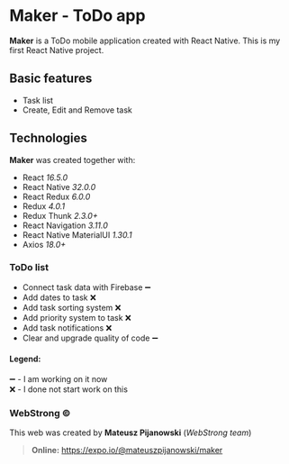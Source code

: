 # Maker - ToDo app

**Maker** is a ToDo mobile application created with React Native.
This is my first React Native project.

## Basic features  
  
- Task list
- Create, Edit and Remove task

## Technologies  
**Maker** was created together with:  
  
- React <i>16.5.0</i>
- React Native <i>32.0.0</i>
- React Redux <i>6.0.0</i>  
- Redux <i>4.0.1</i>  
- Redux Thunk <i>2.3.0+</i>  
- React Navigation <i>3.11.0</i>  
- React Native MaterialUI <i>1.30.1</i>  
- Axios <i>18.0+</i>

### ToDo list

- Connect task data with Firebase :heavy_minus_sign:
- Add dates to task :x:
- Add task sorting system :x:
- Add priority system to task :x:
- Add task notifications :x:
- Clear and upgrade quality of code :heavy_minus_sign:

#### Legend:
:heavy_minus_sign: - I am working on it now \
:x: - I done not start work on this

### WebStrong &copy;  
  
This web was created by **Mateusz Pijanowski** (<i>WebStrong team</i>) <br />
> **Online:** https://expo.io/@mateuszpijanowski/maker
